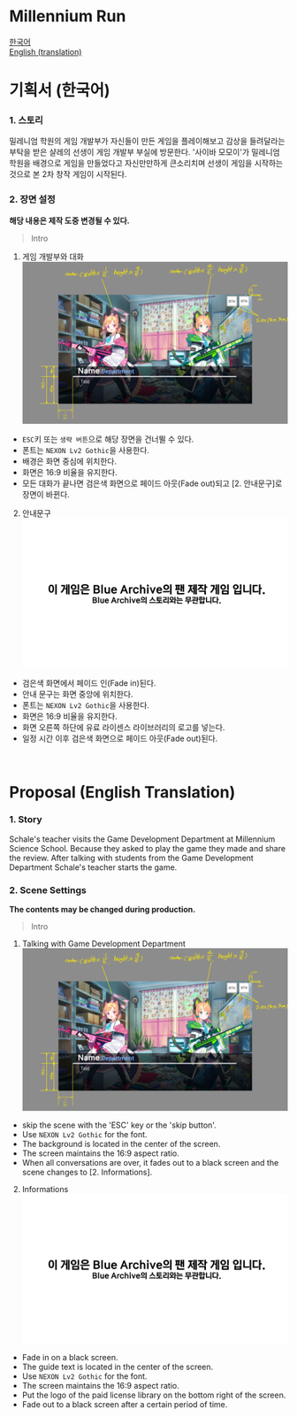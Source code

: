 # Millennium Run

[한국어](#기획서-한국어) </br>
[English (translation)](#proposal-english-translation) </br>

# 기획서 (한국어)
### 1. 스토리
밀레니엄 학원의 게임 개발부가 자신들이 만든 게임을 플레이해보고 감상을 들려달라는 부탁을 받은 샬레의 선생이 게임 개발부 부실에 방문한다. '사이바 모모이'가 밀레니엄 학원을 배경으로 게임을 만들었다고 자신만만하게 큰소리치며 선생이 게임을 시작하는 것으로 본 2차 창작 게임이 시작된다.

### 2. 장면 설정
<b>해당 내용은 제작 도중 변경될 수 있다.</b>
> Intro
1. 게임 개발부와 대화 </br>
![IMG_INTRO_1.png](./files/IMG_INTRO_1.png) </br>
- `ESC`키 또는 `생략 버튼`으로 해당 장면을 건너뛸 수 있다.
- 폰트는 `NEXON Lv2 Gothic`을 사용한다.
- 배경은 화면 중심에 위치한다.
- 화면은 16:9 비율을 유지한다.
- 모든 대화가 끝나면 검은색 화면으로 페이드 아웃(Fade out)되고 [2. 안내문구]로 장면이 바뀐다.

2. 안내문구 </br>
![IMG_INTRO_2.png](./files/IMG_INTRO_2.png) </br>
- 검은색 화면에서 페이드 인(Fade in)된다.
- 안내 문구는 화면 중앙에 위치한다.
- 폰트는 `NEXON Lv2 Gothic`을 사용한다.
- 화면은 16:9 비율을 유지한다.
- 화면 오른쪽 하단에 유료 라이센스 라이브러리의 로고를 넣는다.
- 일정 시간 이후 검은색 화면으로 페이드 아웃(Fade out)된다.

</br>

# Proposal (English Translation)
### 1. Story
Schale's teacher visits the Game Development Department at Millennium Science School. Because they asked to play the game they made and share the review. After talking with students from the Game Development Department Schale's teacher starts the game.

### 2. Scene Settings
<b>The contents may be changed during production.</b>
> Intro
1. Talking with Game Development Department </br>
![IMG_INTRO_1.ong](./files/IMG_INTRO_1.png) </br>
- skip the scene with the 'ESC' key or the 'skip button'.
- Use `NEXON Lv2 Gothic` for the font.
- The background is located in the center of the screen.
- The screen maintains the 16:9 aspect ratio.
- When all conversations are over, it fades out to a black screen and the scene changes to [2. Informations].

2. Informations </br>
![IMG_INTRO_2.png](./files/IMG_INTRO_2.png)
- Fade in on a black screen.
- The guide text is located in the center of the screen.
- Use `NEXON Lv2 Gothic` for the font.
- The screen maintains the 16:9 aspect ratio.
- Put the logo of the paid license library on the bottom right of the screen.
- Fade out to a black screen after a certain period of time.
